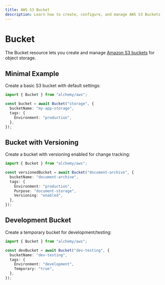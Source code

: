 ```yaml
---
title: AWS S3 Bucket
description: Learn how to create, configure, and manage AWS S3 Buckets using Alchemy for object storage in your cloud applications.
---
```


# Bucket

The Bucket resource lets you create and manage [Amazon S3 buckets](https://docs.aws.amazon.com/AmazonS3/latest/userguide/Welcome.html) for object storage.

## Minimal Example

Create a basic S3 bucket with default settings:

```ts
import { Bucket } from "alchemy/aws";

const bucket = await Bucket("storage", {
  bucketName: "my-app-storage",
  tags: {
    Environment: "production",
  },
});
```

## Bucket with Versioning

Create a bucket with versioning enabled for change tracking:

```ts
import { Bucket } from "alchemy/aws";

const versionedBucket = await Bucket("document-archive", {
  bucketName: "document-archive",
  tags: {
    Environment: "production",
    Purpose: "document-storage",
    Versioning: "enabled",
  },
});
```

## Development Bucket

Create a temporary bucket for development/testing:

```ts
import { Bucket } from "alchemy/aws";

const devBucket = await Bucket("dev-testing", {
  bucketName: "dev-testing",
  tags: {
    Environment: "development",
    Temporary: "true",
  },
});
```
